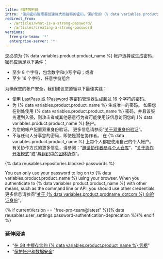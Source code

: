 ```yaml
---
title: 创建强密码
intro: '使用密码管理器创建强大而独特的密码，保护您的 {% data variables.product.product_name %} 帐户。'
redirect_from:
  - /articles/what-is-a-strong-password/
  - /articles/creating-a-strong-password
versions:
  free-pro-team: '*'
  enterprise-server: '*'
---
```


您必须为 {% data variables.product.product_name %} 帐户选择或生成密码，密码应满足以下条件：
- 至少 8 个字符，包含数字和小写字母；或者
- 至少 16 个字符，任意字符组合

为确保您的帐户安全，我们建议您遵循以下最佳实践：
- 使用 [LastPass](https://lastpass.com/) 或 [1Password](https://1password.com/) 等密码管理器生成超过 16 个字符的密码。
- 为 {% data variables.product.product_name %} 生成唯一的密码。 如果您在别处使用 {% data variables.product.product_name %} 密码，并且该服务遭到入侵，则攻击者或其他恶意行为者可能使用该信息访问您的 {% data variables.product.product_name %} 帐户。
- 为您的帐户配置双重身份验证。 更多信息请参阅“[关于双重身份验证](/articles/about-two-factor-authentication)”。
- 不与任何人分享您的密码，即使是潜在协作者。 在 {% data variables.product.product_name %} 上每个人都应使用自己的个人帐户。 有关协作方式的更多信息，请参阅：“[邀请协作者参与个人仓库](/articles/inviting-collaborators-to-a-personal-repository)”、“[关于协作开发模式](/articles/about-collaborative-development-models/)”或“[与组织中的团体协作](/articles/collaborating-with-groups-in-organizations/)”。

{% data reusables.repositories.blocked-passwords %}

You can only use your password to log on to {% data variables.product.product_name %} using your browser. When you authenticate to {% data variables.product.product_name %} with other means, such as the command line or API, you should use other credentials. 更多信息请参阅“[关于 {% data variables.product.prodname_dotcom %} 向验证身份](/github/authenticating-to-github/about-authentication-to-github)”。

{% if currentVersion == "free-pro-team@latest" %}{% data reusables.user_settings.password-authentication-deprecation %}{% endif %}

### 延伸阅读

- “[在 Git 中缓存您的 {% data variables.product.product_name %} 凭据](/github/using-git/caching-your-github-credentials-in-git/)”
- “[保护帐户和数据安全](/articles/keeping-your-account-and-data-secure/)”
